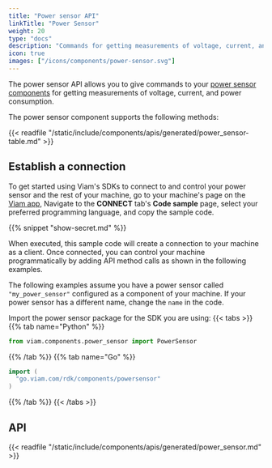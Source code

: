 ```yaml
---
title: "Power sensor API"
linkTitle: "Power Sensor"
weight: 20
type: "docs"
description: "Commands for getting measurements of voltage, current, and power consumption."
icon: true
images: ["/icons/components/power-sensor.svg"]
---
```


The power sensor API allows you to give commands to your [power sensor components](/components/power-sensor/) for getting measurements of voltage, current, and power consumption.

The power sensor component supports the following methods:

{{< readfile "/static/include/components/apis/generated/power_sensor-table.md" >}}

## Establish a connection

To get started using Viam's SDKs to connect to and control your power sensor and the rest of your machine, go to your machine's page on the [Viam app](https://app.viam.com),
Navigate to the **CONNECT** tab's **Code sample** page, select your preferred programming language, and copy the sample code.

{{% snippet "show-secret.md" %}}

When executed, this sample code will create a connection to your machine as a client.
Once connected, you can control your machine programmatically by adding API method calls as shown in the following examples.

The following examples assume you have a power sensor called `"my_power_sensor"` configured as a component of your machine.
If your power sensor has a different name, change the `name` in the code.

Import the power sensor package for the SDK you are using:
{{< tabs >}}
{{% tab name="Python" %}}

```python
from viam.components.power_sensor import PowerSensor
```

{{% /tab %}}
{{% tab name="Go" %}}

```go
import (
  "go.viam.com/rdk/components/powersensor"
)
```

{{% /tab %}}
{{< /tabs >}}

## API

{{< readfile "/static/include/components/apis/generated/power_sensor.md" >}}
